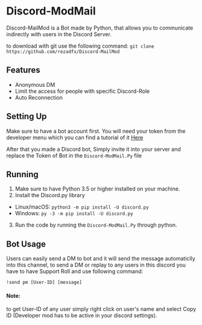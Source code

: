# Discord-ModMail


Discord-MailMod is a Bot made by Python, that allows you to communicate indirectly with users in the Discord Server.


to download with git use the following command:
```git clone https://github.com/rezadfx/Discord-MailMod```


## Features
- Anonymous DM
- Limit the access for people with specific Discord-Role
- Auto Reconnection

## Setting Up
Make sure to have a bot account first. You will need your token from the developer menu which you can find a tutorial of it [Here](https://discordpy.readthedocs.io/en/latest/discord.html#discord-intro)

After that you made a Discord bot, Simply invite it into your server and replace the Token of Bot in the ```Discord-ModMail.Py``` file

## Running
1. Make sure to have Python 3.5 or higher installed on your machine.
2. Install the Discord.py library
- Linux/macOS:
```python3 -m pip install -U discord.py```
- Windows:
```py -3 -m pip install -U discord.py```

3. Run the code by running the ```Discord-ModMail.Py``` through python.

## Bot Usage
Users can easily send a DM to bot and it will send the message automaticlly into this channel, to send a DM or replay to any users in this discord you have to have Support Roll and use following command:
```
!send pm [User-ID] [message]
```

#### Note:
to get User-ID of any user simply right click on user's name and select Copy ID (Developer mod has to be active in your discord settings).




